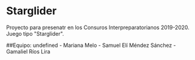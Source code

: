 # Starglider

Proyecto para presenatr en los Consuros Interpreparatorianos 2019-2020. Juego tipo "Starglider".

##Equipo: undefined
	- Mariana Melo
	- Samuel Elí Méndez Sánchez
	- Gamaliel Ríos Lira

